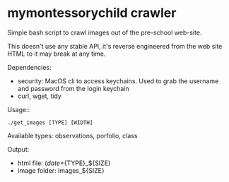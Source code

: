 # mymontessorychild crawler

Simple bash script to crawl images out of the pre-school web-site.

This doesn't use any stable API, it's reverse engineered from the web
site HTML to it may break at any time.

Dependencies:
* security: MacOS cli to access keychains. Used to grab the username
  and password from the login keychain
* curl, wget, tidy

Usage::

    ./get_images [TYPE] [WIDTH]
    
Available types: observations, porfolio, class

Output:
* html file: $(date +%Y%m%d)\_montessory\_${TYPE}\_${SIZE}
* image folder: images\_${SIZE}
